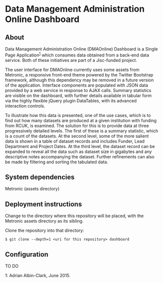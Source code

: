 Data Management Administration Online Dashboard
==
About
-
Data Management Administration Online (DMAOnline) Dashboard is a Single Page Application<sup>[1](#developer)</sup> which consumes data obtained from a back-end data service. Both of these initiatives are part of a Jisc-funded project.

The user interface for DMAOnline currently uses some assets from Metronic, a responsive front-end theme powered by the Twitter Bootstrap framework, although this dependency may be removed in a future version of the application. Interface components are populated with JSON data provided by a web service in response to AJAX calls. Summary statistics are visible on the dashboard, with further details available in tabular form via the highly flexible jQuery plugin DataTables, with its advanced interaction controls. 

To illustrate how this data is presented, one of the use cases, which is to find out how many datasets are produced at a given institution with funding from RCUK, is examined. The solution for this is to provide data at three progressively detailed levels. The first of these is a summary statistic, which is a count of the datasets. At the second level, some of the more salient data is shown in a table of dataset records and includes Funder, Lead Department and Project Dates. At the third level, the dataset record can be expanded to reveal all the data such as dataset size in gigabytes and any descriptive notes accompanying the dataset. Further refinements can also be made by filtering and sorting the tabulated data.


System dependencies
-
Metronic (assets directory)



Deployment instructions
-
Change to the directory where this repository will be placed, with the Metronic assets directory as
its sibling.

Clone the repository into that directory:
```
$ git clone --depth=1 <uri for this repository> dashboard
```


Configuration
-
TO DO

<a name="developer">1</a>: Adrian Albin-Clark, June 2015.